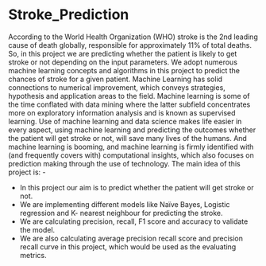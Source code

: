 # Stroke_Prediction
According to the World Health Organization (WHO) stroke is the 2nd leading cause of death globally, responsible for approximately 11% of total deaths. So, in this project we are predicting whether the patient is likely to get stroke or not depending on the input parameters. We adopt numerous machine learning concepts and algorithms in this project to predict the chances of stroke for a given patient. Machine Learning has solid connections to numerical improvement, which conveys strategies, hypothesis and application areas to the field. Machine learning is some of the time conflated with data mining where the latter subfield concentrates more on exploratory information analysis and is known as supervised learning. Use of machine learning and data science makes life easier in every aspect, using machine learning and predicting the outcomes whether the patient will get stroke or not, will save many lives of the humans. And machine learning is booming, and machine learning is firmly identified with (and frequently covers with) computational insights, which also focuses on prediction making through the use of technology.
The main idea of this project is: - 

- In this project our aim is to predict whether the patient will get stroke or not.
- We are implementing different models like Naïve Bayes, Logistic regression and K- nearest neighbour for predicting the stroke.
- We are calculating precision, recall, F1 score and accuracy to validate the model. 
- We are also calculating average precision recall score and precision recall curve in this project, which would be used as the evaluating metrics.
